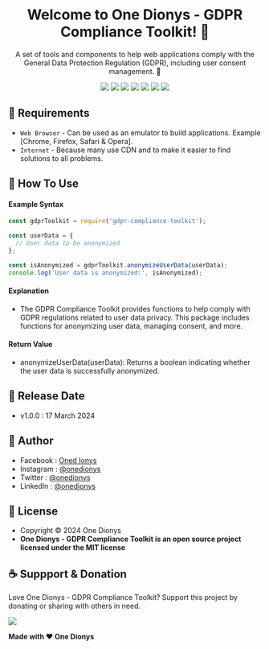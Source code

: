 <h1 align="center">Welcome to One Dionys - GDPR Compliance Toolkit! 👋 </h1>

<p align="center">A set of tools and components to help web applications comply with the General Data Protection Regulation (GDPR), including user consent management. 💖 </p>

<p align="center">
<img src="https://img.shields.io/github/contributors/onedionys/onedionys-gdpr-compliance-toolkit?style=flat-square">
<img src="https://img.shields.io/github/issues/onedionys/onedionys-gdpr-compliance-toolkit?style=flat-square">
<img src="https://img.shields.io/github/stars/onedionys/onedionys-gdpr-compliance-toolkit?style=flat-square"> 
<img src="https://img.shields.io/github/forks/onedionys/onedionys-gdpr-compliance-toolkit?style=flat-square">
<img src="https://img.shields.io/github/last-commit/onedionys/onedionys-gdpr-compliance-toolkit.svg?style=flat-square">
<img src="https://img.shields.io/github/languages/code-size/onedionys/onedionys-gdpr-compliance-toolkit?style=flat-square">
<img src="https://img.shields.io/github/license/onedionys/onedionys-gdpr-compliance-toolkit?style=flat-square">
</p>

## 💾 Requirements

* `Web Browser` - Can be used as an emulator to build applications. Example [Chrome, Firefox, Safari & Opera].
* `Internet` - Because many use CDN and to make it easier to find solutions to all problems.

## 🎯 How To Use

#### Example Syntax

```javascript
const gdprToolkit = require('gdpr-compliance-toolkit');

const userData = {
  // User data to be anonymized
};

const isAnonymized = gdprToolkit.anonymizeUserData(userData);
console.log('User data is anonymized:', isAnonymized);
```

#### Explanation

* The GDPR Compliance Toolkit provides functions to help comply with GDPR regulations related to user data privacy. This package includes functions for anonymizing user data, managing consent, and more.

#### Return Value

* anonymizeUserData(userData): Returns a boolean indicating whether the user data is successfully anonymized.

## 📆 Release Date

* v1.0.0 : 17 March 2024

## 🧑 Author

* Facebook : <a href="https://www.facebook.com/theonedionys"> Oned Ionys</a>
* Instagram : <a href="https://www.instagram.com/onedionys/"> @onedionys</a>
* Twitter : <a href="https://twitter.com/onedionys"> @onedionys</a>
* LinkedIn :  <a href="https://www.linkedin.com/in/onedionys/"> @onedionys</a>

## 📝 License

* Copyright © 2024 One Dionys
* **One Dionys - GDPR Compliance Toolkit is an open source project licensed under the MIT license**

## ☕️ Suppport & Donation

Love One Dionys - GDPR Compliance Toolkit? Support this project by donating or sharing with others in need.

<a href="https://www.buymeacoffee.com/onedionys"><img src="https://img.shields.io/badge/Buy_Me_A_Coffee-FFDD00?style=for-the-badge&logo=buy-me-a-coffee&logoColor=black"/> </a>

**Made with ❤️ One Dionys**
